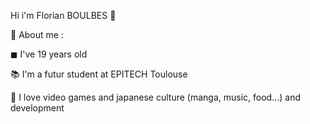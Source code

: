 Hi i'm Florian BOULBES 👋

📌 About me : 

◼ I've 19 years old

📚 I'm a futur student at EPITECH Toulouse

💖 I love video games and japanese culture (manga, music, food...) and development 
